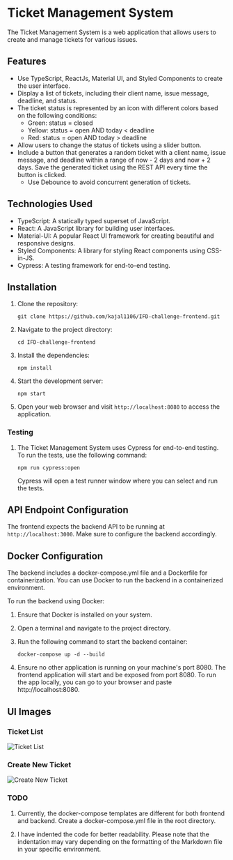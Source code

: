 # Ticket Management System

The Ticket Management System is a web application that allows users to create and manage tickets for various issues.

## Features

- Use TypeScript, ReactJs, Material UI, and Styled Components to create the user interface.
- Display a list of tickets, including their client name, issue message, deadline, and status.
- The ticket status is represented by an icon with different colors based on the following conditions:
  - Green: status = closed
  - Yellow: status = open AND today < deadline
  - Red: status = open AND today > deadline
- Allow users to change the status of tickets using a slider button.
- Include a button that generates a random ticket with a client name, issue message, and deadline within a range of now - 2 days and now + 2 days. Save the generated ticket using the REST API every time the button is clicked.
  - Use Debounce to avoid concurrent generation of tickets.

## Technologies Used

- TypeScript: A statically typed superset of JavaScript.
- React: A JavaScript library for building user interfaces.
- Material-UI: A popular React UI framework for creating beautiful and responsive designs.
- Styled Components: A library for styling React components using CSS-in-JS.
- Cypress: A testing framework for end-to-end testing.

## Installation

1. Clone the repository:

   ```shell
   git clone https://github.com/kajal1106/IFD-challenge-frontend.git
   ```

2. Navigate to the project directory:
  
   ```shell
   cd IFD-challenge-frontend
   ```

3. Install the dependencies:
  
   ```shell
   npm install
   ```

4. Start the development server:
  
   ```shell
   npm start
   ```

5. Open your web browser and visit `http://localhost:8080` to access the application.

### Testing

1. The Ticket Management System uses Cypress for end-to-end testing. To run the tests, use the following command:
  
   ```shell
   npm run cypress:open
   ```

   Cypress will open a test runner window where you can select and run the tests.

## API Endpoint Configuration

The frontend expects the backend API to be running at `http://localhost:3000`. Make sure to configure the backend accordingly.

## Docker Configuration

The backend includes a docker-compose.yml file and a Dockerfile for containerization. You can use Docker to run the backend in a containerized environment.

To run the backend using Docker:

1. Ensure that Docker is installed on your system.

2. Open a terminal and navigate to the project directory.

3. Run the following command to start the backend container:
  
   ```shell
   docker-compose up -d --build
   ```

4. Ensure no other application is running on your machine's port 8080. The frontend application will start and be exposed from port 8080. To run the app locally, you can go to your browser and paste http://localhost:8080.

## UI Images

### Ticket List
![Ticket List](https://github.com/kajal1106/IFD-challenge-frontend/assets/39821430/dee4d0c2-e94d-4c64-8414-7839c31209e4)


### Create New Ticket
![Create New Ticket](https://github.com/kajal1106/IFD-challenge-frontend/assets/39821430/06c2a6b4-2423-4562-abeb-8e52b568ba0d)

### TODO

1. Currently, the docker-compose templates are different for both frontend and backend. Create a docker-compose.yml file in the root directory.

2. I have indented the code for better readability. Please note that the indentation may vary depending on the formatting of the Markdown file in your specific environment.
